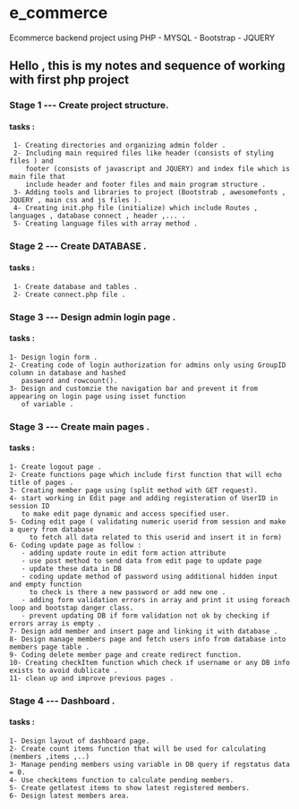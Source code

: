# e_commerce

Ecommerce backend project using PHP - MYSQL - Bootstrap - JQUERY

## Hello , this is my notes and sequence of working with first php project

### Stage 1 --- Create project structure.

#### tasks :

     1- Creating directories and organizing admin folder .
     2- Including main required files like header (consists of styling files ) and
        footer (consists of javascript and JQUERY) and index file which is main file that
        include header and footer files and main program structure .
     3- Adding tools and libraries to project (Bootstrab , awesomefonts , JQUERY , main css and js files ).
     4- Creating init.php file (initialize) which include Routes , languages , database connect , header ,... .
     5- Creating language files with array method .

### Stage 2 --- Create DATABASE .

#### tasks :

     1- Create database and tables .
     2- Create connect.php file .

### Stage 3 --- Design admin login page .

#### tasks :

    1- Design login form .
    2- Creating code of login authorization for admins only using GroupID column in database and hashed
       password and rowcount().
    3- Design and customzie the navigation bar and prevent it from appearing on login page using isset function
       of variable .

### Stage 3 --- Create main pages .

#### tasks :

    1- Create logout page .
    2- Create functions page which include first function that will echo title of pages .
    3- Creating member page using (split method with GET request).
    4- start working in Edit page and adding registeration of UserID in session ID
       to make edit page dynamic and access specified user.
    5- Coding edit page ( validating numeric userid from session and make a query from database
         to fetch all data related to this userid and insert it in form)
    6- Coding update page as follow :
       - adding update route in edit form action attribute
       - use post method to send data from edit page to update page
       - update these data in DB
       - coding update method of password using additional hidden input and empty function
         to check is there a new password or add new one .
       - adding form validation errors in array and print it using foreach loop and bootstap danger class.
       - prevent updating DB if form validation not ok by checking if errors array is empty .
    7- Design add member and insert page and linking it with database .
    8- Design manage members page and fetch users info from database into members page table .
    9- Coding delete member page and create redirect function.
    10- Creating checkItem function which check if username or any DB info exists to avoid dublicate .
    11- clean up and improve previous pages .

### Stage 4 --- Dashboard .

#### tasks :

    1- Design layout of dashboard page.
    2- Create count items function that will be used for calculating (members ,items ,..)
    3- Manage pending members using variable in DB query if regstatus data = 0.
    4- Use checkitems function to calculate pending members.
    5- Create getlatest items to show latest registered members.
    6- Design latest members area.


